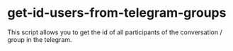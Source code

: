 # get-id-users-from-telegram-groups
This script allows you to get the id of all participants of the conversation / group in the telegram.
